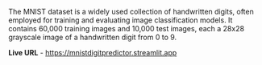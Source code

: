 The MNIST dataset is a widely used collection of handwritten digits, often employed for training and evaluating image classification models. It contains 60,000 training images and 10,000 test images, each a 28x28 grayscale image of a handwritten digit from 0 to 9. 


**Live URL** - https://mnistdigitpredictor.streamlit.app
